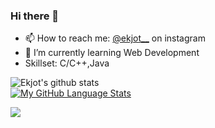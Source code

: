 ### Hi there 👋
- 📫 How to reach me: [@ekjot__](https://www.instagram.com/ekjot__/)  on instagram
- 🌱 I’m currently learning Web Development
- Skillset: C/C++,Java

![Ekjot's github stats](https://github-readme-stats.vercel.app/api?username=Ekjot07&show_icons=true&count_private=true&theme=omni) 
<br>
  [![My GitHub Language Stats](https://github-readme-stats.vercel.app/api/top-langs/?username=Ekjot07&langs_count=5&theme=omni)]()
  <br>
  
![](https://komarev.com/ghpvc/?username=Ekjot07&color=Red)
